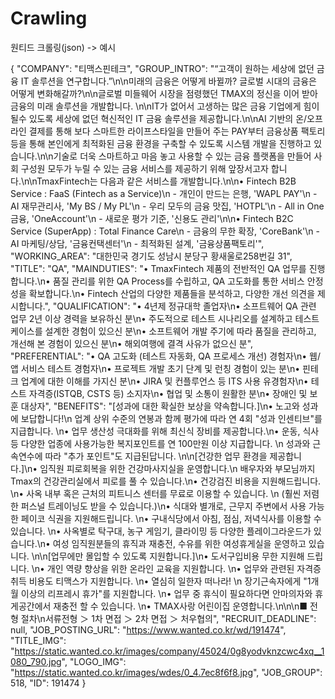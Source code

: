 # Crawling


원티드 크롤링(json) -> 예시 

{
        "COMPANY": "티맥스핀테크",
        "GROUP_INTRO": "“고객이 원하는 세상에 없던 금융 IT 솔루션을 연구합니다.”\n\n미래의 금융은 어떻게 바뀔까? 글로벌 시대의 금융은 어떻게 변화해갈까?\n\n글로벌 미들웨어 시장을 점령했던 TMAX의 정신을 이어 받아 금융의 미래 솔루션을 개발합니다. \n\nIT가 없어서 고생하는 많은 금융 기업에게 힘이 될수 있도록 세상에 없던 혁신적인 IT 금융 솔루션을 제공합니다.\n\nAI 기반의 온/오프라인 결제를 통해 보다 스마트한 라이프스타일을 만들어 주는 PAY부터 금융상품 팩토리 등을 통해 본인에게 최적화된 금융 환경을 구축할 수 있도록 시스템 개발을 진행하고 있습니다.\n\n기술로 더욱 스마트하고 마음 놓고 사용할 수 있는 금융 플랫폼을 만들어 사회 구성원 모두가 누릴 수 있는 금융 서비스를 제공하기 위해 앞장서고자 합니다.\n\nTmaxFintech는 다음과 같은 서비스를 개발합니다.\n\n• Fintech B2B Service : FaaS (Fintech as a Service)\n    - 개인이 만드는 은행, 'WAPL PAY'\n    - AI 재무관리사, 'My BS / My PL'\n    - 우리 모두의 금융 맛집, 'HOTPL'\n    - All in One 금융, 'OneAccount'\n    - 새로운 평가 기준, '신용도 관리'\n\n• Fintech B2C Service (SuperApp) : Total Finance Care\n    - 금융의 무한 확장, 'CoreBank'\n    - AI 마케팅/상담, '금융컨택센터'\n    - 최적화된 설계, '금융상품팩토리'",
        "WORKING_AREA": "대한민국 경기도 성남시 분당구 황새울로258번길 31",
        "TITLE": "QA",
        "MAINDUTIES": "• TmaxFintech 제품의 전반적인 QA 업무를 진행합니다.\n• 품질 관리를 위한 QA Process를 수립하고, QA 고도화를 통한 서비스 안정성을 확보합니다.\n• Fintech 산업의 다양한 제품들을 분석하고, 다양한 개선 의견을 제시합니다.",
        "QUALIFICATION": "• 4년제 정규대학 졸업자\n• 소프트웨어 QA 관련 업무 2년 이상 경력을 보유하신 분\n• 주도적으로 테스트 시나리오를 설계하고 테스트 케이스를 설계한 경험이 있으신 분\n• 소프트웨어 개발 주기에 따라 품질을 관리하고, 개선해 본 경험이 있으신 분\n• 해외여행에 결격 사유가 없으신 분",
        "PREFERENTIAL": "• QA 고도화 (테스트 자동화, QA 프로세스 개선) 경험자\n• 웹/앱 서비스 테스트 경험자\n• 프로젝트 개발 초기 단계 및 런칭 경험이 있는 분\n• 핀테크 업계에 대한 이해를 가지신 분\n• JIRA 및 컨플루언스 등 ITS 사용 유경험자\n• 테스트 자격증(ISTQB, CSTS 등) 소지자\n• 협업 및 소통이 원활한 분\n• 장애인 및 보훈 대상자",
        "BENEFITS": "[성과에 대한 확실한 보상을 약속합니다.]\n• 노고와 성과에 보답합니다!\n   업계 상위 수준의 연봉과 함께 평가에 따라 연 4회 \"성과 인센티브\"를 지급합니다. \n• 업무 생산성 극대화를 위해 최신식 장비를 제공합니다.\n• 운동, 식사 등 다양한 업종에 사용가능한 복지포인트를 연 100만원 이상 지급합니다. \n   성과와 근속연수에 따라 \"추가 포인트\"도 지급된답니다. \n\n[건강한 업무 환경을 제공합니다.]\n• 임직원 피로회복을 위한 건강마사지실을 운영합니다.\n   배우자와 부모님까지 Tmax의 건강관리실에서 피로를 풀 수 있습니다.\n• 건강검진 비용을 지원해드립니다. \n• 사옥 내부 혹은 근처의 피트니스 센터를 무료로 이용할 수 있습니다. \n   (훨씬 저렴한 퍼스널 트레이닝도 받을 수 있습니다.)\n• 식대와 별개로, 근무지 주변에서 사용 가능한 페이코 식권을 지원해드립니다. \n• 구내식당에서 아침, 점심, 저녁식사를 이용할 수 있습니다. \n• 사옥별로 탁구대, 농구 게임기, 클라이밍 등 다양한 플레이그라운드가 있습니다.\n• 여성 임직원분들의 휴직과 재충전, 수유를 위한 여성휴게실을 운영하고 있습니다. \n\n[업무에만 몰입할 수 있도록 지원합니다.]\n• 도서구입비용 무한 지원해 드립니다. \n• 개인 역량 향상을 위한 온라인 교육을 지원합니다. \n• 업무와 관련된 자격증 취득 비용도 티맥스가 지원합니다. \n• 열심히 일한자 떠나라! \n   장기근속자에게 \"1개월 이상의 리프레시 휴가\"를 지원합니다. \n• 업무 중 휴식이 필요하다면 안마의자와 휴게공간에서 재충전 할 수 있습니다.  \n‍‍‍• TMAX사랑 어린이집 운영합니다.\n\n\n■ 전형 절차\n서류전형 ＞ 1차 면접 ＞ 2차 면접 ＞ 처우협의",
        "RECRUIT_DEADLINE": null,
        "JOB_POSTING_URL": "https://www.wanted.co.kr/wd/191474",
        "TITLE_IMG": "https://static.wanted.co.kr/images/company/45024/0g8yodvknzcwc4xq__1080_790.jpg",
        "LOGO_IMG": "https://static.wanted.co.kr/images/wdes/0_4.7ec8f6f8.jpg",
        "JOB_GROUP": 518,
        "ID": 191474
    }

